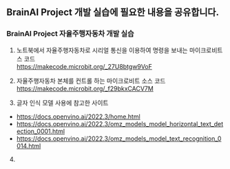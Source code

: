 ## BrainAI Project 개발 실습에 필요한 내용을 공유합니다.

### BrainAI Project 자율주행자동차 개발 실습

1. 노트북에서 자율주행자동차로 시리얼 통신을 이용하여 명령을 보내는 마이크로비트 스 코드 <br>
https://makecode.microbit.org/_27U8btgw9VoF

2. 자율주행자동차 본체를 컨트롤 하는 마이크로비트 소스 코드<br>
https://makecode.microbit.org/_f29bkxCACV7M

3. 글자 인식 모델 사용에 참고한 사이트
- https://docs.openvino.ai/2022.3/home.html
- https://docs.openvino.ai/2022.3/omz_models_model_horizontal_text_detection_0001.html
- https://docs.openvino.ai/2022.3/omz_models_model_text_recognition_0014.html

4. 
